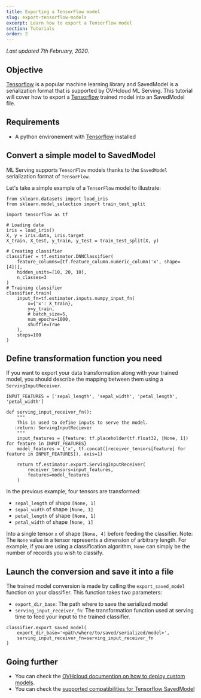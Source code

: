 ```yaml
---
title: Exporting a TensorFlow model
slug: export-tensorflow-models
excerpt: Learn how to export a Tensorflow model
section: Tutorials
order: 2
---
```

*Last updated 7th February, 2020.*

## Objective

[Tensorflow](https://www.tensorflow.org/) is a popular machine learning
library and SavedModel is a serialization format that is supported by
OVHcloud ML Serving. This tutorial will cover how to export a
[Tensorflow](https://www.tensorflow.org/) trained model into an
SavedModel file.

## Requirements

-   A python environement with [Tensorflow](https://www.tensorflow.org/)
    installed

## Convert a simple model to SavedModel

ML Serving supports `TensorFlow` models thanks to the `SavedModel`
serialization format of `TensorFlow`.

Let\'s take a simple example of a `TensorFlow` model to illustrate:

``` {.python}
from sklearn.datasets import load_iris
from sklearn.model_selection import train_test_split

import tensorflow as tf

# Loading data
iris = load_iris()
X, y = iris.data, iris.target
X_train, X_test, y_train, y_test = train_test_split(X, y)

# Creating classifier
classifier = tf.estimator.DNNClassifier(
    feature_columns=[tf.feature_column.numeric_column('x', shape=[4])],
    hidden_units=[10, 20, 10],
    n_classes=3
)
# Training classifier
classifier.train(
    input_fn=tf.estimator.inputs.numpy_input_fn(
        x={'x': X_train},
        y=y_train,
        # batch_size=5,
        num_epochs=1000,
        shuffle=True
    ),
    steps=100
)
```

## Define transformation function you need

If you want to export your data transformation along with your trained
model, you should describe the mapping between them using a
`ServingInputReceiver`.

``` {.python}
INPUT_FEATURES = ['sepal_length', 'sepal_width', 'petal_length', 'petal_width']

def serving_input_receiver_fn():
    """
    This is used to define inputs to serve the model.
   :return: ServingInputReciever
    """
    input_features = {feature: tf.placeholder(tf.float32, [None, 1]) for feature in INPUT_FEATURES}
    model_features = {'x', tf.concat([receiver_tensors[feature] for feature in INPUT_FEATURES]), axis=1)

    return tf.estimator.export.ServingInputReceiver(
        receiver_tensors=input_features,
        features=model_features
    )
```

In the previous example, four tensors are transformed:

-   `sepal_length` of shape `[None, 1]`
-   `sepal_width` of shape `[None, 1]`
-   `petal_length` of shape `[None, 1]`
-   `petal_width` of shape `[None, 1]`

Into a single tensor `x` of shape `[None, 4]` before feeding the
classifier. Note: The `None` value in a tensor represents a dimension of
arbitrary length. For example, if you are using a classification
algorithm, `None` can simply be the number of records you wish to
classify.

## Launch the conversion and save it into a file

The trained model conversion is made by calling the `export_saved_model`
function on your classifier. This function takes two parameters:

-   `export_dir_base`: The path where to save the serialized model
-   `serving_input_receiver_fn`: The transformation function used at
    serving time to feed your input to the trained classifier.

``` {.python}
classifier.export_saved_model(
    export_dir_base='<path/where/to/saved/serialized/model>',
    serving_input_receiver_fn=serving_input_receiver_fn
)
```

## Going further

-   You can check the [OVHcloud documention on how to deploy custom
    models](../deploy-serialized-models).
-   You can check the [supported compatibilities for Tensorflow
    SavedModel](../compatibility-matrix)
